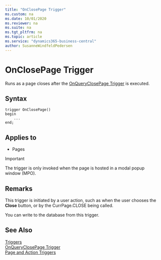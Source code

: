 ```yaml
---
title: "OnClosePage Trigger"
ms.custom: na
ms.date: 10/01/2020
ms.reviewer: na
ms.suite: na
ms.tgt_pltfrm: na
ms.topic: article
ms.service: "dynamics365-business-central"
author: SusanneWindfeldPedersen
---
```


# OnClosePage Trigger

Runs as a page closes after the [OnQueryClosePage Trigger](devenv-onqueryclosepage-trigger.md) is executed.  

## Syntax  

```AL
trigger OnClosePage()
begin
    ...
end;
```  

## Applies to  

- Pages  

<!--NAV
> [!IMPORTANT]  
>  The OnClosePage trigger is not fully supported by the [!INCLUDE[nav_web](../includes/nav_web_md.md)]. When the page displays in the [!INCLUDE[nav_web](../includes/nav_web_md.md)], the trigger is only invoked when the page is hosted in a modal popup window \(MPO\).
-->  

> [!IMPORTANT]  
> The trigger is only invoked when the page is hosted in a modal popup window \(MPO\).

## Remarks

This trigger is initiated by a user action, such as when the user chooses the **Close** button, or by the CurrPage.CLOSE  being called.  

You can write to the database from this trigger.

## See Also  

[Triggers](devenv-triggers.md)  
[OnQueryClosePage Trigger](devenv-onqueryclosepage-trigger.md)  
[Page and Action Triggers](devenv-page-and-action-triggers.md)  
